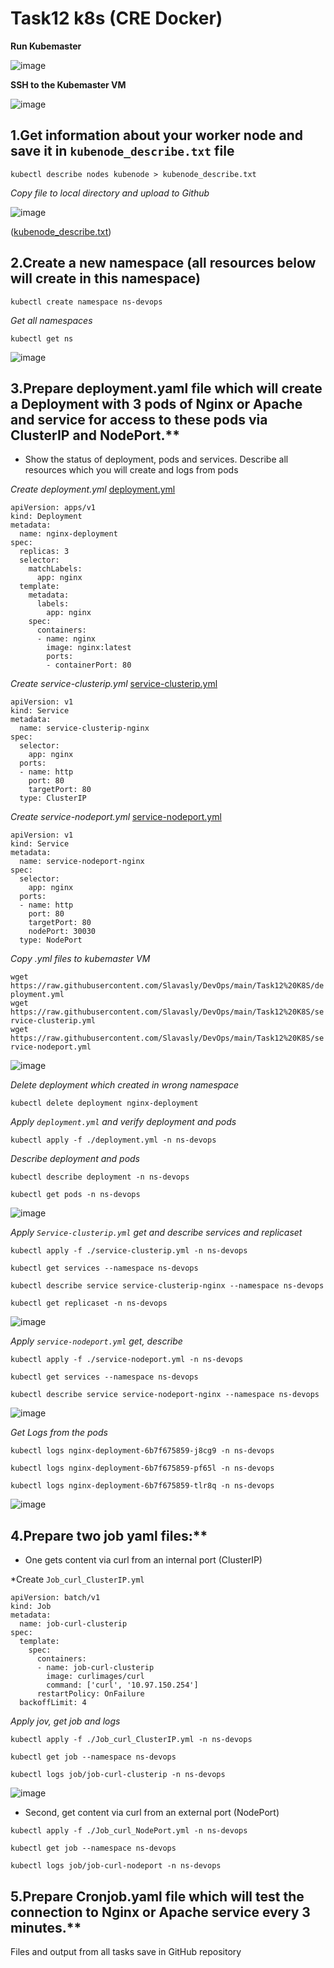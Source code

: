 # Task12 k8s (CRE Docker)

**Run Kubemaster**

![image](https://user-images.githubusercontent.com/44306982/216846862-0e31ba5c-ff1b-4456-87ab-ad95d61dbb5b.png)

**SSH to the Kubemaster VM**

![image](https://user-images.githubusercontent.com/44306982/216847792-bd19d691-e179-4f69-b8e9-a3a9f68d7fad.png)


## 1.Get information about your worker node and save it in `kubenode_describe.txt` file

`kubectl describe nodes kubenode > kubenode_describe.txt`

*Copy file to local directory and upload to Github*

![image](https://user-images.githubusercontent.com/44306982/216851149-af636110-89aa-4b61-bc50-4c8dd483fd9f.png)

([kubenode_describe.txt](kubenode_describe.txt))

## 2.Create a new namespace (all resources below will create in this namespace)

`kubectl create namespace ns-devops`

*Get all namespaces*

`kubectl get ns`

![image](https://user-images.githubusercontent.com/44306982/216960470-f257c9ec-97dd-4afa-8b0c-baf9e8063b38.png)


## 3.Prepare deployment.yaml file which will create a Deployment with 3 pods of Nginx or Apache and service for access to these pods via ClusterIP and NodePort.**

- Show the status of deployment, pods and services. Describe all resources which you will create and logs from pods

*Create deployment.yml* [deployment.yml](deployment.yml)

```
apiVersion: apps/v1
kind: Deployment
metadata:
  name: nginx-deployment
spec:
  replicas: 3
  selector:
    matchLabels:
      app: nginx
  template:
    metadata:
      labels:
        app: nginx
    spec:
      containers:
      - name: nginx
        image: nginx:latest
        ports:
        - containerPort: 80
   ```
   
*Create service-clusterip.yml* [service-clusterip.yml](service-clusterip.yml)

```
apiVersion: v1
kind: Service
metadata:
  name: service-clusterip-nginx
spec:
  selector:
    app: nginx
  ports:
  - name: http
    port: 80
    targetPort: 80
  type: ClusterIP
  ```
  
*Create service-nodeport.yml* [service-nodeport.yml](service-nodeport.yml)  

```
apiVersion: v1
kind: Service
metadata:
  name: service-nodeport-nginx
spec:
  selector:
    app: nginx
  ports:
  - name: http
    port: 80
    targetPort: 80
    nodePort: 30030
  type: NodePort
  ```
 *Copy .yml files to kubemaster VM*
  
  `wget https://raw.githubusercontent.com/Slavasly/DevOps/main/Task12%20K8S/deployment.yml`\
  `wget https://raw.githubusercontent.com/Slavasly/DevOps/main/Task12%20K8S/service-clusterip.yml`\
  `wget https://raw.githubusercontent.com/Slavasly/DevOps/main/Task12%20K8S/service-nodeport.yml`
  
  ![image](https://user-images.githubusercontent.com/44306982/216979692-3196c521-f13c-4650-8e63-63a0036de5fb.png)
  
 *Delete deployment which created in wrong namespace*
 
  `kubectl delete deployment nginx-deployment`
 
 *Apply `deployment.yml` and verify deployment and pods*
 
 `kubectl apply -f ./deployment.yml -n ns-devops`
 
 *Describe deployment and pods*
 
 `kubectl describe deployment -n ns-devops`
 
 `kubectl get pods -n ns-devops`
 
![image](https://user-images.githubusercontent.com/44306982/217018930-f3d62f55-5504-48a3-a9ea-fd95f06d7bc2.png)

*Apply `Service-clusterip.yml` get and describe services and replicaset*

`kubectl apply -f ./service-clusterip.yml -n ns-devops`

`kubectl get services --namespace ns-devops`

`kubectl describe service service-clusterip-nginx --namespace ns-devops`

`kubectl get replicaset -n ns-devops`

![image](https://user-images.githubusercontent.com/44306982/217043815-e55b8913-dac4-4b32-a3bb-2c6a584d12ea.png)

*Apply `service-nodeport.yml` get, describe*

`kubectl apply -f ./service-nodeport.yml -n ns-devops`

`kubectl get services --namespace ns-devops`

`kubectl describe service service-nodeport-nginx --namespace ns-devops`

![image](https://user-images.githubusercontent.com/44306982/217046593-fdd834d3-888a-441d-b1c8-01e927644a83.png)

*Get Logs from the pods*

`kubectl logs nginx-deployment-6b7f675859-j8cg9 -n ns-devops`

`kubectl logs nginx-deployment-6b7f675859-pf65l -n ns-devops`

`kubectl logs nginx-deployment-6b7f675859-tlr8q -n ns-devops`

![image](https://user-images.githubusercontent.com/44306982/217049553-bee9c83d-3e51-47a3-9f77-c39fedd08670.png)

## 4.Prepare two job yaml files:**

- One gets content via curl from an internal port (ClusterIP)

*Create `Job_curl_ClusterIP.yml`

```
apiVersion: batch/v1
kind: Job
metadata:
  name: job-curl-clusterip
spec:
  template:
    spec:
      containers:
      - name: job-curl-clusterip
        image: curlimages/curl
        command: ['curl', '10.97.150.254']
      restartPolicy: OnFailure
  backoffLimit: 4
  ```
*Apply jov, get job and logs*
  
`kubectl apply -f ./Job_curl_ClusterIP.yml -n ns-devops`

`kubectl get job --namespace ns-devops`

`kubectl logs job/job-curl-clusterip -n ns-devops`

![image](https://user-images.githubusercontent.com/44306982/217087770-b1fcbc87-9560-48df-884a-184f17b36237.png)

- Second, get content via curl from an external port (NodePort)

`kubectl apply -f ./Job_curl_NodePort.yml -n ns-devops`

`kubectl get job --namespace ns-devops`

`kubectl logs job/job-curl-nodeport -n ns-devops`

## 5.Prepare Cronjob.yaml file which will test the connection to Nginx or Apache service every 3 minutes.**

Files and output from all tasks save in GitHub repository
